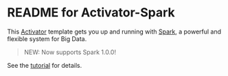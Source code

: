 # README for Activator-Spark

This [Activator](http://typesafe.com/activator) template gets you up and running with [Spark](http://spark.apache.org/), a powerful and flexible system for Big Data.

> NEW: Now supports Spark 1.0.0!

See the [tutorial](tutorial/index.md) for details.
